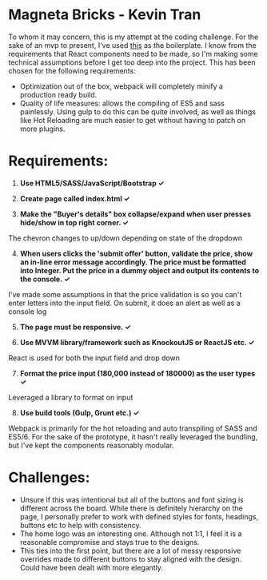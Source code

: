 # Magneta Bricks - Kevin Tran

To whom it may concern, this is my attempt at the coding challenge. For the sake of an mvp to present, I've used [this](https://github.com/srinisoundar/react-webpack-babel-kit) as the boilerplate. I know from the requirements that React components need to be made, so I'm making some technical assumptions before I get too deep into the project. This has been chosen for the following requirements:

- Optimization out of the box, webpack will completely minify a production ready build.
- Quality of life measures: allows the compiling of ES5 and sass painlessly. Using gulp to do this can be quite involved, as well as things like Hot Reloading are much easier to get without having to patch on more plugins.

# Requirements: 

1. **Use HTML5/SASS/JavaScript/Bootstrap  ✓**

2. **Create page called index.html ✓**

3. **Make the "Buyer's details" box collapse/expand when user presses hide/show in top right corner. ✓**

The chevron changes to up/down depending on state of the dropdown

4. **When users clicks the 'submit offer' button, validate the price, show an in-line error message accordingly. The price must be formatted into Integer. Put the price in a dummy object and output its contents to the console. ✓**

I've made some assumptions in that the price validation is so you can't enter letters into the input field. On submit, it does an alert as well as a console log

5. **The page must be responsive. ✓**

6. **Use MVVM library/framework such as KnockoutJS or ReactJS etc. ✓**

React is used for both the input field and drop down

7. **Format the price input (180,000 instead of 180000) as the user types ✓**

Leveraged a library to format on input

8. **Use build tools (Gulp, Grunt etc.) ✓**

Webpack is primarily for the hot reloading and auto transpiling of SASS and ES5/6. For the sake of the prototype, it hasn't really leveraged the bundling, but I've kept the components reasonably modular.

# Challenges: 

- Unsure if this was intentional but all of the buttons and font sizing is different across the board. While there is definitely hierarchy on the page, I personally prefer to work with defined styles for fonts, headings, buttons etc to help with consistency. 
- The home logo was an interesting one. Although not 1:1, I feel it is a reasonable compromise and stays true to the designs.
- This ties into the first point, but there are a lot of messy responsive overrides made to different buttons to stay aligned with the design. Could have been dealt with more elegantly.